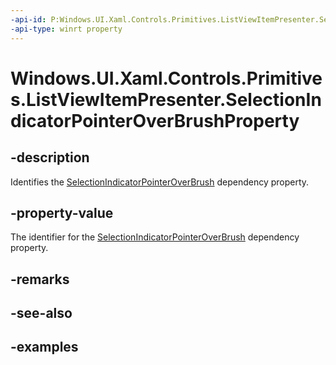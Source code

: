 ```yaml
---
-api-id: P:Windows.UI.Xaml.Controls.Primitives.ListViewItemPresenter.SelectionIndicatorPointerOverBrushProperty
-api-type: winrt property
---
```


# Windows.UI.Xaml.Controls.Primitives.ListViewItemPresenter.SelectionIndicatorPointerOverBrushProperty

<!--
public static Windows.UI.Xaml.DependencyProperty SelectionIndicatorPointerOverBrushProperty { get; }
-->


## -description

Identifies the [SelectionIndicatorPointerOverBrush](listviewitempresenter_selectionindicatorpointeroverbrush.md) dependency property.

## -property-value

The identifier for the [SelectionIndicatorPointerOverBrush](listviewitempresenter_selectionindicatorpointeroverbrush.md) dependency property.

## -remarks

## -see-also

## -examples


